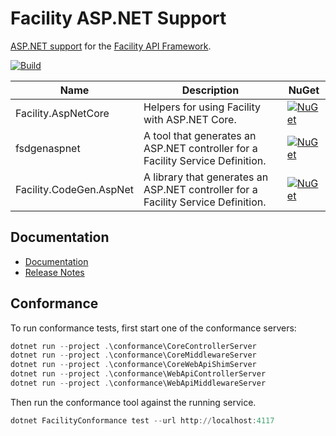 # Facility ASP.NET Support

[ASP.NET support](https://facilityapi.github.io/generate/aspnet) for the [Facility API Framework](https://facilityapi.github.io/).

[![Build](https://github.com/FacilityApi/FacilityAspNet/workflows/Build/badge.svg)](https://github.com/FacilityApi/FacilityAspNet/actions?query=workflow%3ABuild)

Name | Description | NuGet
--- | --- | ---
Facility.AspNetCore | Helpers for using Facility with ASP.NET Core. | [![NuGet](https://img.shields.io/nuget/v/Facility.AspNetCore.svg)](https://www.nuget.org/packages/Facility.AspNetCore)
fsdgenaspnet | A tool that generates an ASP.NET controller for a Facility Service Definition. | [![NuGet](https://img.shields.io/nuget/v/fsdgenaspnet.svg)](https://www.nuget.org/packages/fsdgenaspnet)
Facility.CodeGen.AspNet | A library that generates an ASP.NET controller for a Facility Service Definition. | [![NuGet](https://img.shields.io/nuget/v/Facility.CodeGen.AspNet.svg)](https://www.nuget.org/packages/Facility.CodeGen.AspNet)

## Documentation

* [Documentation](https://facilityapi.github.io/)
* [Release Notes](ReleaseNotes.md)

## Conformance

To run conformance tests, first start one of the conformance servers:

```powershell
dotnet run --project .\conformance\CoreControllerServer
dotnet run --project .\conformance\CoreMiddlewareServer
dotnet run --project .\conformance\CoreWebApiShimServer
dotnet run --project .\conformance\WebApiControllerServer
dotnet run --project .\conformance\WebApiMiddlewareServer
```

Then run the conformance tool against the running service.

```powershell
dotnet FacilityConformance test --url http://localhost:4117
```
